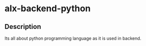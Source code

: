 # alx-backend-python

## Description

Its all about python programming language as it is used in backend.
